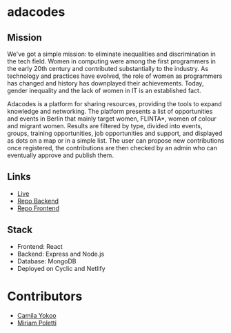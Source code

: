 # adacodes

## Mission

We've got a simple mission: to eliminate inequalities and discrimination in the tech field.
Women in computing were among the first programmers in the early 20th century and contributed substantially to the industry. As technology and practices have evolved, the role of women as programmers has changed and history has downplayed their achievements.
Today, gender inequality and the lack of women in IT is an established fact.

Adacodes is a platform for sharing resources, providing the tools to expand knowledge and networking. The platform presents a list of opportunities and events in Berlin that mainly target women, FLINTA*, women of colour and migrant women. Results are filtered by type, divided into events, groups, training opportunities, job opportunities and support, and displayed as dots on a map or in a simple list. The user can propose new contributions once registered, the contributions are then checked by an admin who can eventually approve and publish them.

## Links

- [Live](<https://adacodes.netlify.app/> "Live View")
- [Repo Backend](<https://github.com/MiMa-org/adacodes-backend> "adacodes-backend")
- [Repo Frontend](<https://github.com/MiMa-org/adacodes-frontend> "adacodes-frontend")

## Stack

- Frontend: React
- Backend: Express and Node.js
- Database: MongoDB
- Deployed on Cyclic and Netlify


# Contributors

- [Camila Yokoo](<https://github.com/kyotosng> "Camila")
- [Miriam Poletti](<https://github.com/miriam-plt> "Miriam")
